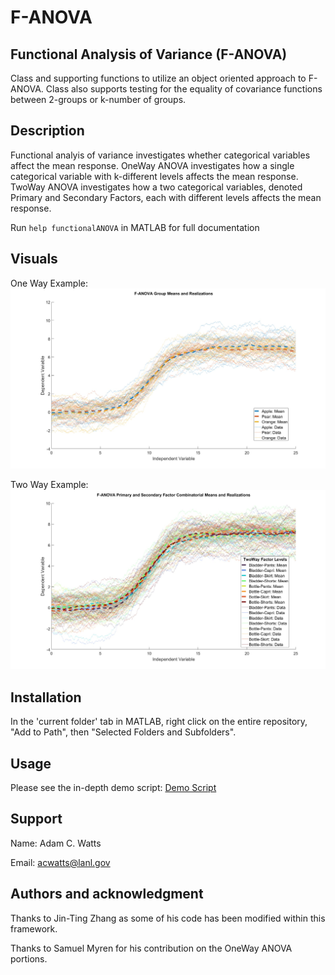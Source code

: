 # F-ANOVA

## Functional Analysis of Variance (F-ANOVA)
Class and supporting functions to utilize an object oriented approach to F-ANOVA. Class also supports testing for the equality of covariance functions between 2-groups or k-number of groups.

## Description
Functional analyis of variance investigates whether categorical variables affect the mean response. OneWay ANOVA investigates how a single categorical variable with k-different levels affects the mean response. TwoWay ANOVA investigates how a two categorical variables, denoted Primary and Secondary Factors, each with different levels affects the mean response.

Run `help functionalANOVA` in MATLAB for full documentation

## Visuals
One Way Example:
![OneWay](Documentation/Plots/OneWAY_ExamplePlot.jpg)

Two Way Example:
![OneWay](Documentation/Plots/TwoWAY_Combinatorial_ExamplePlot.jpg)

## Installation
In the 'current folder' tab in MATLAB, right click on the entire repository, "Add to Path", then "Selected Folders and Subfolders".

## Usage
Please see the in-depth demo script:
[Demo Script](Documentation/FANOVA_Example.mlx)

## Support
Name: Adam C. Watts

Email: acwatts@lanl.gov

## Authors and acknowledgment
Thanks to Jin-Ting Zhang as some of his code has been modified within this framework.

Thanks to Samuel Myren for his contribution on the OneWay ANOVA portions.

